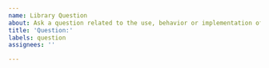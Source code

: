 ```yaml
---
name: Library Question
about: Ask a question related to the use, behavior or implementation of the library.
title: 'Question:'
labels: question
assignees: ''

---
```


<!--
Make sure that your question is directly related to the use, behavior or the implementation of the library before submitting it as we do not use GitHub Issues for general discussion. If your question is general (e.g. "How can I do <xxx> in FHE?"" or "Why don't I get the correct result?"), please use the dedicated https://github.com/Pro7ech/lattigo/discussions instead. 

If you want to keep your question private, you can contact us directly using the following email: jeanphilippe.bossuat@gmail.com.
-->